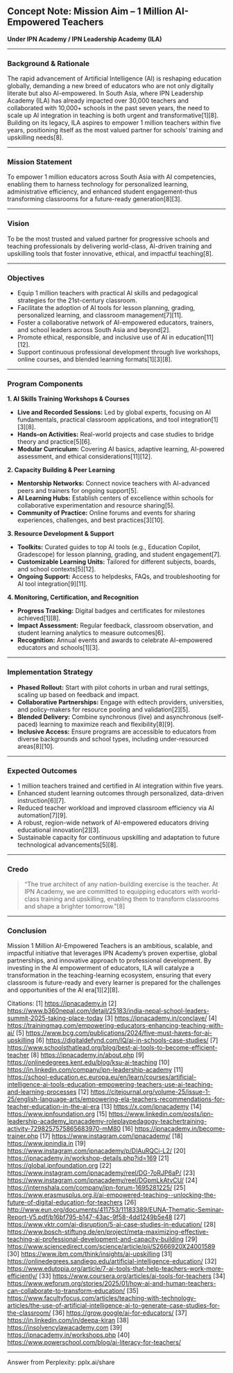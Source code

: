 ## Concept Note: Mission Aim – 1 Million AI-Empowered Teachers  
**Under IPN Academy / IPN Leadership Academy (ILA)**

---

### **Background & Rationale**

The rapid advancement of Artificial Intelligence (AI) is reshaping education globally, demanding a new breed of educators who are not only digitally literate but also AI-empowered. In South Asia, where IPN Leadership Academy (ILA) has already impacted over 30,000 teachers and collaborated with 10,000+ schools in the past seven years, the need to scale up AI integration in teaching is both urgent and transformative[1][8]. Building on its legacy, ILA aspires to empower 1 million teachers within five years, positioning itself as the most valued partner for schools’ training and upskilling needs[8].

---

### **Mission Statement**

To empower 1 million educators across South Asia with AI competencies, enabling them to harness technology for personalized learning, administrative efficiency, and enhanced student engagement-thus transforming classrooms for a future-ready generation[8][3].

---

### **Vision**

To be the most trusted and valued partner for progressive schools and teaching professionals by delivering world-class, AI-driven training and upskilling tools that foster innovative, ethical, and impactful teaching[8].

---

### **Objectives**

- Equip 1 million teachers with practical AI skills and pedagogical strategies for the 21st-century classroom.
- Facilitate the adoption of AI tools for lesson planning, grading, personalized learning, and classroom management[7][11].
- Foster a collaborative network of AI-empowered educators, trainers, and school leaders across South Asia and beyond[2].
- Promote ethical, responsible, and inclusive use of AI in education[11][12].
- Support continuous professional development through live workshops, online courses, and blended learning formats[1][3][8].

---

### **Program Components**

**1. AI Skills Training Workshops & Courses**
- **Live and Recorded Sessions:** Led by global experts, focusing on AI fundamentals, practical classroom applications, and tool integration[1][3][8].
- **Hands-on Activities:** Real-world projects and case studies to bridge theory and practice[5][6].
- **Modular Curriculum:** Covering AI basics, adaptive learning, AI-powered assessment, and ethical considerations[11][12].

**2. Capacity Building & Peer Learning**
- **Mentorship Networks:** Connect novice teachers with AI-advanced peers and trainers for ongoing support[5].
- **AI Learning Hubs:** Establish centers of excellence within schools for collaborative experimentation and resource sharing[5].
- **Community of Practice:** Online forums and events for sharing experiences, challenges, and best practices[3][10].

**3. Resource Development & Support**
- **Toolkits:** Curated guides to top AI tools (e.g., Education Copilot, Gradescope) for lesson planning, grading, and student engagement[7].
- **Customizable Learning Units:** Tailored for different subjects, boards, and school contexts[5][12].
- **Ongoing Support:** Access to helpdesks, FAQs, and troubleshooting for AI tool integration[9][11].

**4. Monitoring, Certification, and Recognition**
- **Progress Tracking:** Digital badges and certificates for milestones achieved[1][8].
- **Impact Assessment:** Regular feedback, classroom observation, and student learning analytics to measure outcomes[6].
- **Recognition:** Annual events and awards to celebrate AI-empowered educators and schools[1][3].

---

### **Implementation Strategy**

- **Phased Rollout:** Start with pilot cohorts in urban and rural settings, scaling up based on feedback and impact.
- **Collaborative Partnerships:** Engage with edtech providers, universities, and policy-makers for resource pooling and validation[2][5].
- **Blended Delivery:** Combine synchronous (live) and asynchronous (self-paced) learning to maximize reach and flexibility[8][9].
- **Inclusive Access:** Ensure programs are accessible to educators from diverse backgrounds and school types, including under-resourced areas[8][10].

---

### **Expected Outcomes**

- 1 million teachers trained and certified in AI integration within five years.
- Enhanced student learning outcomes through personalized, data-driven instruction[6][7].
- Reduced teacher workload and improved classroom efficiency via AI automation[7][9].
- A robust, region-wide network of AI-empowered educators driving educational innovation[2][3].
- Sustainable capacity for continuous upskilling and adaptation to future technological advancements[5][8].

---

### **Credo**

> “The true architect of any nation-building exercise is the teacher. At IPN Academy, we are committed to equipping educators with world-class training and upskilling, enabling them to transform classrooms and shape a brighter tomorrow.”[8]

---

### **Conclusion**

Mission 1 Million AI-Empowered Teachers is an ambitious, scalable, and impactful initiative that leverages IPN Academy’s proven expertise, global partnerships, and innovative approach to professional development. By investing in the AI empowerment of educators, ILA will catalyze a transformation in the teaching-learning ecosystem, ensuring that every classroom is future-ready and every learner is prepared for the challenges and opportunities of the AI era[1][2][8].

Citations:
[1] https://ipnacademy.in
[2] https://www.b360nepal.com/detail/25183/india-nepal-school-leaders-summit-2025-taking-place-today
[3] https://ipnacademy.in/conclave/
[4] https://trainingmag.com/empowering-educators-enhancing-teaching-with-ai/
[5] https://www.bcg.com/publications/2024/five-must-haves-for-ai-upskilling
[6] https://digitaldefynd.com/IQ/ai-in-schools-case-studies/
[7] https://www.schoolsthatlead.org/blog/best-ai-tools-to-become-efficient-teacher
[8] https://ipnacademy.in/about.php
[9] https://onlinedegrees.kent.edu/blog/ksu-ai-teaching
[10] https://in.linkedin.com/company/ipn-leadership-academy
[11] https://school-education.ec.europa.eu/en/learn/courses/artificial-intelligence-ai-tools-education-empowering-teachers-use-ai-teaching-and-learning-processes
[12] https://citejournal.org/volume-25/issue-1-25/english-language-arts/empowering-ela-teachers-recommendations-for-teacher-education-in-the-ai-era
[13] https://x.com/ipnacademy
[14] https://www.ipnfoundation.org
[15] https://www.linkedin.com/posts/ipn-leadership-academy_ipnacademy-roleplaypedagogy-teachertraining-activity-7298257575865683970-mM80
[16] https://ipnacademy.in/become-trainer.php
[17] https://www.instagram.com/ipnacademy/
[18] https://www.ipnindia.in
[19] https://www.instagram.com/ipnacademy/p/DIAuRQCi-L2/
[20] https://ipnacademy.in/workshop-details.php?id=169
[21] https://global.ipnfoundation.org
[22] https://www.instagram.com/ipnacademy/reel/DG-7oRJP6aP/
[23] https://www.instagram.com/ipnacademy/reel/DGpmLkAtvCU/
[24] https://internshala.com/company/ipn-forum-1695281225/
[25] https://www.erasmusplus.org.il/ai-empowered-teaching--unlocking-the-future-of-digital-education-for-teachers
[26] http://www.eun.org/documents/411753/11183389/EUNA-Thematic-Seminar-Report-V5.pdf/b16bf795-b147-43ac-9f58-4dd1249b5e48
[27] https://www.vktr.com/ai-disruption/5-ai-case-studies-in-education/
[28] https://www.bosch-stiftung.de/en/project/meta-maximizing-effective-teaching-ai-professional-development-and-capacity-building
[29] https://www.sciencedirect.com/science/article/pii/S2666920X24001589
[30] https://www.ibm.com/think/insights/ai-upskilling
[31] https://onlinedegrees.sandiego.edu/artificial-intelligence-education/
[32] https://www.edutopia.org/article/7-ai-tools-that-help-teachers-work-more-efficiently/
[33] https://www.coursera.org/articles/ai-tools-for-teachers
[34] https://www.weforum.org/stories/2025/01/how-ai-and-human-teachers-can-collaborate-to-transform-education/
[35] https://www.facultyfocus.com/articles/teaching-with-technology-articles/the-use-of-artificial-intelligence-ai-to-generate-case-studies-for-the-classroom/
[36] https://grow.google/ai-for-educators/
[37] https://in.linkedin.com/in/deepa-kiran
[38] https://insolvencylawacademy.com
[39] https://ipnacademy.in/workshops.php
[40] https://www.powerschool.com/blog/ai-literacy-for-teachers/

---
Answer from Perplexity: pplx.ai/share